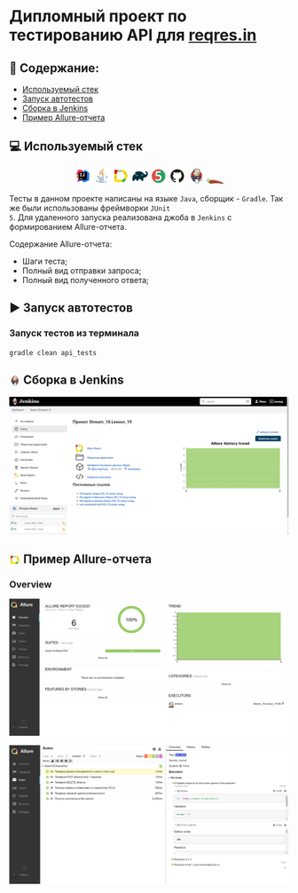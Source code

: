 # Дипломный проект по тестированию API для [reqres.in](https://reqres.in/)
## :scroll: Содержание:

- [Используемый стек](#computer-используемый-стек)
- [Запуск автотестов](#arrow_forward-запуск-автотестов)
- [Сборка в Jenkins](#-сборка-в-jenkins)
- [Пример Allure-отчета](#-пример-allure-отчета)

## :computer: Используемый стек

<p align="center">
<img width="6%" title="IntelliJ IDEA" src="images/logo/Intelij_IDEA.svg">
<img width="6%" title="Java" src="images/logo/Java.svg">
<img width="6%" title="Allure Report" src="images/logo/Allure_Report.svg">
<img width="6%" title="Gradle" src="images/logo/Gradle.svg">
<img width="6%" title="JUnit5" src="images/logo/JUnit5.svg">
<img width="6%" title="GitHub" src="images/logo/GitHub.svg">
<img width="6%" title="Jenkins" src="images/logo/Jenkins.svg">
<img width="6%" right="5" title="Lombok" src="images/logo/lombok.svg">
</p>

Тесты в данном проекте написаны на языке <code>Java</code>, сборщик - <code>Gradle</code>. Так же были использованы фреймворки <code>JUnit 5</code>.
Для удаленного запуска реализована джоба в <code>Jenkins</code> с формированием Allure-отчета.

Содержание Allure-отчета:
* Шаги теста;
* Полный вид отправки запроса;
* Полный вид полученного ответа;

## :arrow_forward: Запуск автотестов

### Запуск тестов из терминала
```
gradle clean api_tests
```

## <img width="4%" style="vertical-align:middle" title="Jenkins" src="images/logo/Jenkins.svg"> Сборка в Jenkins
<p align="center">
<img title="Jenkins Build" src="images/screens/jenkinsBuild.png">
</p>

## <img width="4%" style="vertical-align:middle" title="Allure Report" src="images/logo/Allure_Report.svg"> Пример Allure-отчета
### Overview

<p align="center">
<img title="Allure Overview" src="images/screens/allureReportMain.png">
</p>

<p align="center">
<img title="Allure Overview" src="images/screens/allureReport.png">
</p>
